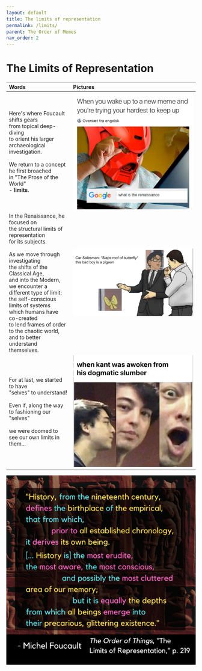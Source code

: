 ```yaml
---
layout: default
title: The limits of representation
permalink: /limits/
parent: The Order of Memes
nav_order: 2
---
```


# The Limits of Representation

| Words | Pictures |
|:---------------------------------|:------------------------------------------------------|
| Here's where Foucault shifts gears <br> from topical deep-diving <br> to orient his larger archaeological investigation. <br> <br> We return to a concept he first broached <br> in "The Prose of the World" <br> - **limits**. | ![limits to understanding](../memes/limitsunderstanding.jpg) |
| In the Renaissance, he focused on <br> the structural limits of representation <br> for its subjects. <br> <br> As we move through investigating <br> the shifts of the Classical Age, <br> and into the Modern, <br> we encounter a different type of limit: <br> the self-conscious limits of systems <br> which humans have co-created <br> to lend frames of order to the chaotic world, <br> and to better understand themselves. | ![mixed memes](../memes/mixedmemes.png) |
| For at last, we started to have <br> "selves" to understand! <br> <br> Even if, along the way to fashioning our "selves" <br> <br> we were doomed to see our own limits in them... | ![Kant Woke](../memes/kantwoke.jpg) |

![The limits of representation](../graphics/toot_limits_graphic.png)
